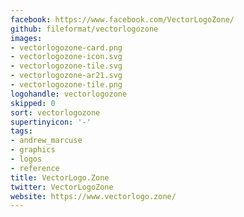 ```yaml
---
facebook: https://www.facebook.com/VectorLogoZone/
github: fileformat/vectorlogozone
images:
- vectorlogozone-card.png
- vectorlogozone-icon.svg
- vectorlogozone-tile.svg
- vectorlogozone-ar21.svg
- vectorlogozone-tile.png
logohandle: vectorlogozone
skipped: 0
sort: vectorlogozone
supertinyicon: '-'
tags:
- andrew_marcuse
- graphics
- logos
- reference
title: VectorLogo.Zone
twitter: VectorLogoZone
website: https://www.vectorlogo.zone/
---
```

